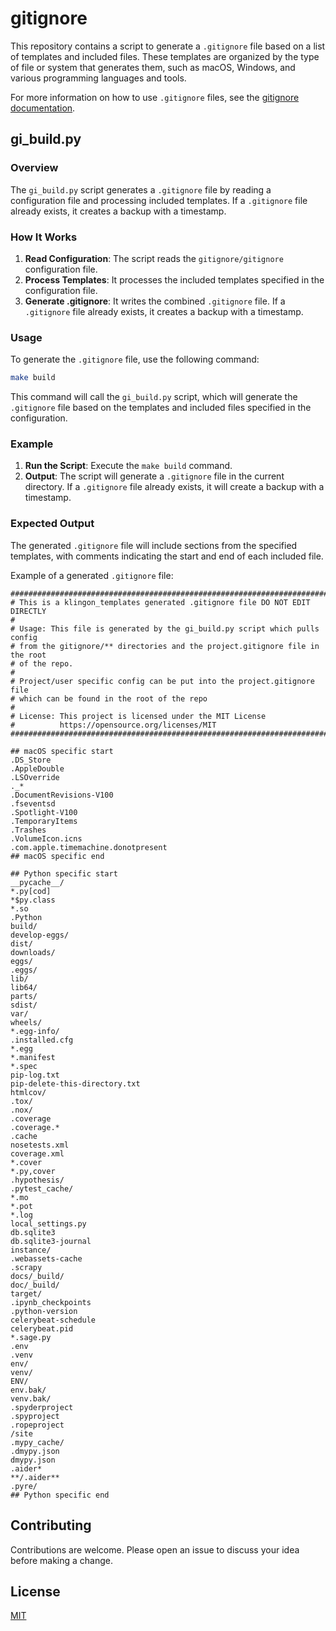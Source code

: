 # gitignore

This repository contains a script to generate a `.gitignore` file based on a list of templates and included files. These templates are organized by the type of file or system that generates them, such as macOS, Windows, and various programming languages and tools.

For more information on how to use `.gitignore` files, see the [gitignore documentation](https://git-scm.com/docs/gitignore).

## gi_build.py

### Overview

The `gi_build.py` script generates a `.gitignore` file by reading a configuration file and processing included templates. If a `.gitignore` file already exists, it creates a backup with a timestamp.

### How It Works

1. **Read Configuration**: The script reads the `gitignore/gitignore` configuration file.
2. **Process Templates**: It processes the included templates specified in the configuration file.
3. **Generate .gitignore**: It writes the combined `.gitignore` file. If a `.gitignore` file already exists, it creates a backup with a timestamp.

### Usage

To generate the `.gitignore` file, use the following command:

```sh
make build
```

This command will call the `gi_build.py` script, which will generate the `.gitignore` file based on the templates and included files specified in the configuration.

### Example

1. **Run the Script**: Execute the `make build` command.
2. **Output**: The script will generate a `.gitignore` file in the current directory. If a `.gitignore` file already exists, it will create a backup with a timestamp.

### Expected Output

The generated `.gitignore` file will include sections from the specified templates, with comments indicating the start and end of each included file.

Example of a generated `.gitignore` file:

```
##############################################################################
# This is a klingon_templates generated .gitignore file DO NOT EDIT DIRECTLY
#
# Usage: This file is generated by the gi_build.py script which pulls config
# from the gitignore/** directories and the project.gitignore file in the root
# of the repo.
#
# Project/user specific config can be put into the project.gitignore file
# which can be found in the root of the repo
#
# License: This project is licensed under the MIT License
#          https://opensource.org/licenses/MIT
##############################################################################

## macOS specific start
.DS_Store
.AppleDouble
.LSOverride
._*
.DocumentRevisions-V100
.fseventsd
.Spotlight-V100
.TemporaryItems
.Trashes
.VolumeIcon.icns
.com.apple.timemachine.donotpresent
## macOS specific end

## Python specific start
__pycache__/
*.py[cod]
*$py.class
*.so
.Python
build/
develop-eggs/
dist/
downloads/
eggs/
.eggs/
lib/
lib64/
parts/
sdist/
var/
wheels/
*.egg-info/
.installed.cfg
*.egg
*.manifest
*.spec
pip-log.txt
pip-delete-this-directory.txt
htmlcov/
.tox/
.nox/
.coverage
.coverage.*
.cache
nosetests.xml
coverage.xml
*.cover
*.py,cover
.hypothesis/
.pytest_cache/
*.mo
*.pot
*.log
local_settings.py
db.sqlite3
db.sqlite3-journal
instance/
.webassets-cache
.scrapy
docs/_build/
doc/_build/
target/
.ipynb_checkpoints
.python-version
celerybeat-schedule
celerybeat.pid
*.sage.py
.env
.venv
env/
venv/
ENV/
env.bak/
venv.bak/
.spyderproject
.spyproject
.ropeproject
/site
.mypy_cache/
.dmypy.json
dmypy.json
.aider*
**/.aider**
.pyre/
## Python specific end
```

## Contributing

Contributions are welcome. Please open an issue to discuss your idea before making a change.

## License

[MIT](https://choosealicense.com/licenses/mit/)

